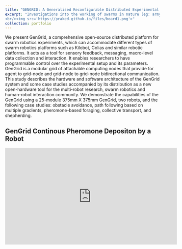 ```yaml
---
title: "GENGRID: A Generalised Reconfigurable Distributed Experimental Enviromental Grid For Swarm Robotics"
excerpt: "Investigations into the working of swarms in nature (eg: army ants, weaver ants, school of fishes and even cells in a multicellular organism ). Designing and developing bio-inspired Swarm robotics platform artificially imitating these natural processes of communication and coordination among group of robots.<br/>
<br/><img src='https://praked.github.io/files/board1.png'>"
collection: portfolio
---
```

We present GenGrid, a comprehensive open-source distributed platform for swarm robotics experiments, which can accommodate different types of swarm robotics platforms such as Kilobot, Colias and similar robotic platforms. It acts as a tool for sensory feedback, messaging, macro-level data collection and interaction. It enables researchers to have programmable control over the experimental setup and its parameters. GenGrid is a modular grid of attachable computing nodes that provide for agent to grid-node and grid-node to grid-node bidirectional communication. This study describes the hardware and software architecture of the GenGrid system and some case studies accompanied by its distribution as a new open-hardware tool for the multi-robot research, swarm robotics and human-robot interaction community. We demonstrate the capabilities of the GenGrid using a 25-module 375mm X 375mm GenGrid, two robots, and the following case studies: obstacle avoidance, path following based on multiple gradients, pheromone-based foraging, collective transport, and shepherding.

<h2 align="left">GenGrid Continous Pheromone Depositon by a Robot</h2>
<iframe width="560" height="315" src="https://www.youtube.com/embed/C7K-rOPs5fg" frameborder="0" allow="accelerometer; autoplay; encrypted-media; gyroscope; picture-in-picture" allowfullscreen></iframe>



